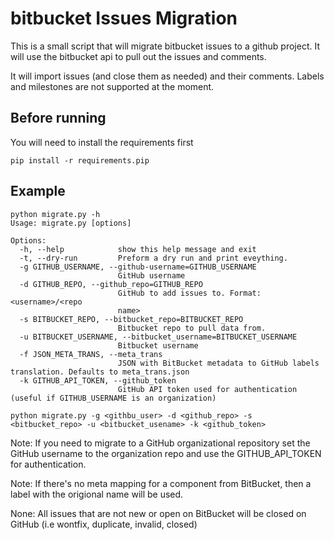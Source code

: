 # bitbucket Issues Migration

This is a small script that will migrate bitbucket issues to a github project.
It will use the bitbucket api to pull out the issues and comments.

It will import issues (and close them as needed) and their comments. Labels and
milestones are not supported at the moment.

## Before running

You will need to install the requirements first

    pip install -r requirements.pip

## Example
    
    python migrate.py -h
    Usage: migrate.py [options]
    
    Options:
      -h, --help            show this help message and exit
      -t, --dry-run         Preform a dry run and print eveything.
      -g GITHUB_USERNAME, --github-username=GITHUB_USERNAME
                            GitHub username
      -d GITHUB_REPO, --github_repo=GITHUB_REPO
                            GitHub to add issues to. Format: <username>/<repo
                            name>
      -s BITBUCKET_REPO, --bitbucket_repo=BITBUCKET_REPO
                            Bitbucket repo to pull data from.
      -u BITBUCKET_USERNAME, --bitbucket_username=BITBUCKET_USERNAME
                            Bitbucket username
      -f JSON_META_TRANS, --meta_trans
                            JSON with BitBucket metadata to GitHub labels translation. Defaults to meta_trans.json
      -k GITHUB_API_TOKEN, --github_token
                            GitHub API token used for authentication (useful if GITHUB_USERNAME is an organization)

    python migrate.py -g <githbu_user> -d <github_repo> -s <bitbucket_repo> -u <bitbucket_usename> -k <github_token>

Note: If you need to migrate to a GitHub organizational repository set the GitHub username to the organization repo
and use the GITHUB_API_TOKEN for authentication.

Note: If there's no meta mapping for a component from BitBucket, then a label with the origional name will be used.

None: All issues that are not new or open on BitBucket will be closed on GitHub (i.e wontfix, duplicate, invalid, closed)
